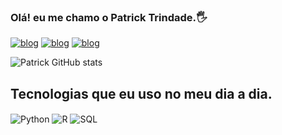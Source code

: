 
### Olá! eu me chamo o Patrick Trindade.🖐️

[![blog](https://img.shields.io/badge/YouTube-FF0000?style=for-the-badge&logo=youtube&logoColor=white)](https://www.youtube.com/channel/UCgO6wYcZbeySdx6TpFTQmYw)
[![blog](https://img.shields.io/badge/Instagram-E4405F?style=for-the-badge&logo=instagram&logoColor=white)](https://www.instagram.com/p_trindade7/)
[![blog](https://img.shields.io/badge/LinkedIn-0077B5?style=for-the-badge&logo=linkedin&logoColor=white)](https://www.linkedin.com/in/patrick-trindade-176a15267/)

![Patrick GitHub stats](https://github-readme-stats.vercel.app/api?username=PatrickTrindade123&show_icons=true&theme=radical)


## Tecnologias que eu uso no meu dia a dia.

<div style="display: inline_block">
  <img align="center" alt="Python" src="https://img.shields.io/badge/Python-3776AB?style=for-the-badge&logo=python&logoColor=white
" />
  <img align="center" alt="R" src="https://img.shields.io/badge/R-276DC3?style=for-the-badge&logo=r&logoColor=white
" />
  <img align="center" alt="SQL" src="https://img.shields.io/badge/MySQL-005C84?style=for-the-badge&logo=mysql&logoColor=white
" />
</div><br/>
